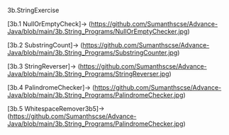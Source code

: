 3b.StringExercise

[3b.1 NullOrEmptyCheck]->
(https://github.com/Sumanthscse/Advance-Java/blob/main/3b.String_Programs/NullOrEmptyChecker.jpg)

[3b.2 SubstringCount]->
(https://github.com/Sumanthscse/Advance-Java/blob/main/3b.String_Programs/SubstringCounter.jpg)

[3b.3 StringReverser]->
(https://github.com/Sumanthscse/Advance-Java/blob/main/3b.String_Programs/StringReverser.jpg)

[3b.4 PalindromeChecker]->
(https://github.com/Sumanthscse/Advance-Java/blob/main/3b.String_Programs/PalindromeChecker.jpg)

[3b.5 WhitespaceRemover3b5]->
(https://github.com/Sumanthscse/Advance-Java/blob/main/3b.String_Programs/PalindromeChecker.jpg)
